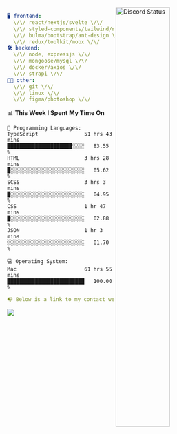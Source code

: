 
<a href="https://discord.com/users/279302975371870218" target="_blank">
    <img width="50%" align="right" alt="Discord Status" src="https://lanyard.cnrad.dev/api/279302975371870218?bg=161B22&borderRadius=5px%205px%200%200&hideTimestamp=true&idleMessage=Just%20chillin%27%20at%20the%20moment&animated=true">
</a>

```yaml
🖥️ frontend: 
  \/\/ react/nextjs/svelte \/\/
  \/\/ styled-components/tailwind/mui/
  \/\/ bulma/bootstrap/ant-design \/\/
  \/\/ redux/toolkit/mobx \/\/
🛠 backend: 
  \/\/ node, expressjs \/\/
  \/\/ mongoose/mysql \/\/
  \/\/ docker/axios \/\/
  \/\/ strapi \/\/
👨‍💻 other: 
  \/\/ git \/\/ 
  \/\/ linux \/\/
  \/\/ figma/photoshop \/\/
```
<!--START_SECTION:waka-->
📊 **This Week I Spent My Time On** 

```text
💬 Programming Languages: 
TypeScript               51 hrs 43 mins      █████████████████████░░░░   83.55 % 
HTML                     3 hrs 28 mins       █░░░░░░░░░░░░░░░░░░░░░░░░   05.62 % 
SCSS                     3 hrs 3 mins        █░░░░░░░░░░░░░░░░░░░░░░░░   04.95 % 
CSS                      1 hr 47 mins        █░░░░░░░░░░░░░░░░░░░░░░░░   02.88 % 
JSON                     1 hr 3 mins         ░░░░░░░░░░░░░░░░░░░░░░░░░   01.70 % 

💻 Operating System: 
Mac                      61 hrs 55 mins      █████████████████████████   100.00 % 
```


<!--END_SECTION:waka-->
```yaml
📭 Below is a link to my contact website 
```
<a href="https://mxns.xyz" target="_black"> <img src="https://img.shields.io/badge/website-161B22?style=for-the-badge&logo=About.me&logoColor=white"></img> <a/>
